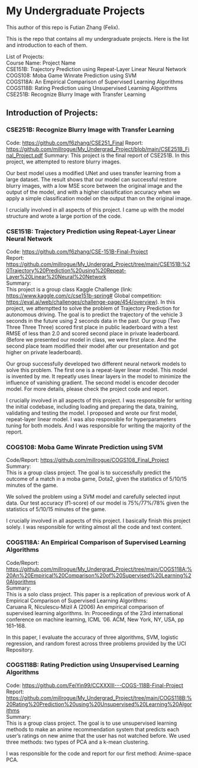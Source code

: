 # My Undergraduate Projects

This author of this repo is Futian Zhang (Felix).

This is the repo that contains all my undergraduate projects. Here is the list and introduction to each of them.

List of Projects:  
Course Name: Project Name  
CSE151B: Trajectory Prediction using Repeat-Layer Linear Neural Network  
COGS108: Moba Game Winrate Prediction using SVM   
COGS118A: An Empirical Comparison of Supervised Learning Algorithms    
COGS118B: Rating Prediction using Unsupervised Learning Algorithms   
CSE251B: Recognize Blurry Image with Transfer Learning    

## Introduction of Projects:

### CSE251B: Recognize Blurry Image with Transfer Learning
Code: https://github.com/f6zhang/CSE251_Final
Report: https://github.com/millrogue/My_Undergrad_Project/blob/main/CSE251B_Final_Project.pdf
Summary:
This project is the final report of CSE251B. In this project, we attempted to restore blurry images. 

Our best model uses a modified UNet and uses transfer learning from a large dataset. The result shows that our model can successful restore blurry images, with a low MSE score between the original image and the output of the model, and with a higher classification accuracy when we apply a simple classification model on the output  than on the original image.

I crucially involved in all aspects of this project. I came up with the model structure and wrote a large portion of the code.

### CSE151B: Trajectory Prediction using Repeat-Layer Linear Neural Network 
Code: https://github.com/f6zhang/CSE-151B-Final-Project   
Report: https://github.com/millrogue/My_Undergrad_Project/tree/main/CSE151B:%20Trajectory%20Prediction%20using%20Repeat-Layer%20Linear%20Neural%20Network  
Summary:  
This project is a group class Kaggle Challenge (link: https://www.kaggle.com/c/cse151b-spring# Global competition: https://eval.ai/web/challenges/challenge-page/454/overview). In this project, we attemptted to solve the problem of Trajectory Prediction for autonomous driving. The goal is to predict the trajectory of the vehicle 3 seconds in the future using 2 seconds data in the past. Our group (Two Three Three Three) scored first place in public leaderboard with a test RMSE of less than 2.0 and scored second place in private leaderboard. (Before we presented our model in class, we were first place. And the second place team modified their model after our presentation and got higher on private leaderboard).

Our group successfully developed two different neural network models to solve this problem. The first one is a repeat-layer linear model. This model is invented by me. It repeatly uses linear layers in the model to minimize the influence of vanishing gradient. The second model is encoder decoder model. For more details, please check the project code and report.

I crucially involved in all aspects of this project. I was responsible for writing the initial codebase, including loading and preparing the data, training, validating and testing the model. I proposed and wrote our first model, repeat-layer linear model. I was also responsible for hyperparameters tuning for both models. And I was responsible for writing the majority of the report.


### COGS108: Moba Game Winrate Prediction using SVM   
Code/Report: https://github.com/millrogue/COGS108_Final_Project   
Summary:  
This is a group class project. The goal is to successfully predict the outcome of a match in a moba game, Dota2, given the statistics of 5/10/15 minutes of the game.

We solved the problem using a SVM model and carefully selected input data. Our test accuracy (f1-score) of our model is 75%/77%/78% given the statistics of 5/10/15 minutes of the game.

I crucially involved in all aspects of this project. I basically finish this project solely. I was responsible for writing almost all the code and text content.

### COGS118A: An Empirical Comparison of Supervised Learning Algorithms   
Code/Report: https://github.com/millrogue/My_Undergrad_Project/tree/main/COGS118A:%20An%20Empirical%20Comparison%20of%20Supervised%20Learning%20Algorithms    
Summary:   
This is a solo class project. This paper is a replication of previous work of A Empirical Comparison of Supervised Learning Algorithms:  
Caruana R, Niculescu-Mizil A (2006) An empirical comparison of supervised learning algorithms. In: Proceedings of the 23rd international conference on machine learning, ICML ’06. ACM, New York, NY, USA, pp 161–168.  

In this paper, I evaluate the accuracy of three algorithms, SVM, logistic regression, and random forest across three problems provided by the UCI Repository. 

### COGS118B: Rating Prediction using Unsupervised Learning Algorithms   
Code: https://github.com/FeiYin99/CCXXXIII---COGS-118B-Final-Project   
Report: https://github.com/millrogue/My_Undergrad_Project/tree/main/COGS118B:%20Rating%20Prediction%20using%20Unsupervised%20Learning%20Algorithms   
Summary:   
This is a group class project. The goal is to use unsupervised learning methods to  make an anime recommendation system that predicts each user’s ratings on new anime that the user has not watched before. We used three methods: two types of PCA and a k-mean clustering.

I was responsible for the code and report for our first method: Anime-space PCA.
